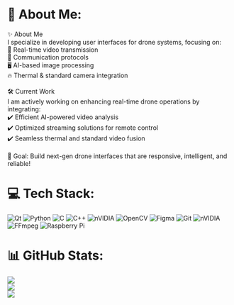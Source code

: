 # 💫 About Me:
✨ About Me<br>I specialize in developing user interfaces for drone systems, focusing on:<br>🎥 Real-time video transmission<br>📡 Communication protocols<br>🖥️ AI-based image processing<br>🔥 Thermal & standard camera integration<br><br>🛠️ Current Work<br>I am actively working on enhancing real-time drone operations by integrating:<br>✔️ Efficient AI-powered video analysis<br>✔️ Optimized streaming solutions for remote control<br>✔️ Seamless thermal and standard video fusion<br><br>📌 Goal: Build next-gen drone interfaces that are responsive, intelligent, and reliable!


# 💻 Tech Stack:
![Qt](https://img.shields.io/badge/Qt-%23217346.svg?style=for-the-badge&logo=Qt&logoColor=white) ![Python](https://img.shields.io/badge/python-3670A0?style=for-the-badge&logo=python&logoColor=ffdd54) ![C](https://img.shields.io/badge/c-%2300599C.svg?style=for-the-badge&logo=c&logoColor=white) ![C++](https://img.shields.io/badge/c++-%2300599C.svg?style=for-the-badge&logo=c%2B%2B&logoColor=white) ![nVIDIA](https://img.shields.io/badge/cuda-000000.svg?style=for-the-badge&logo=nVIDIA&logoColor=green) ![OpenCV](https://img.shields.io/badge/opencv-%23white.svg?style=for-the-badge&logo=opencv&logoColor=white) ![Figma](https://img.shields.io/badge/figma-%23F24E1E.svg?style=for-the-badge&logo=figma&logoColor=white) ![Git](https://img.shields.io/badge/git-%23F05033.svg?style=for-the-badge&logo=git&logoColor=white) ![nVIDIA](https://img.shields.io/badge/nVIDIA-%2376B900.svg?style=for-the-badge&logo=nVIDIA&logoColor=white) ![FFmpeg](https://shields.io/badge/FFmpeg-%23171717.svg?logo=ffmpeg&style=for-the-badge&labelColor=171717&logoColor=5cb85c) ![Raspberry Pi](https://img.shields.io/badge/-Raspberry_Pi-C51A4A?style=for-the-badge&logo=Raspberry-Pi)
# 📊 GitHub Stats:
![](https://github-readme-stats.vercel.app/api?username=edanazabdullahoglu&theme=dark&hide_border=false&include_all_commits=false&count_private=false)<br/>
![](https://nirzak-streak-stats.vercel.app/?user=edanazabdullahoglu&theme=dark&hide_border=false)<br/>
![](https://github-readme-stats.vercel.app/api/top-langs/?username=edanazabdullahoglu&theme=dark&hide_border=false&include_all_commits=false&count_private=false&layout=compact)



<!-- Proudly created with GPRM ( https://gprm.itsvg.in ) -->
